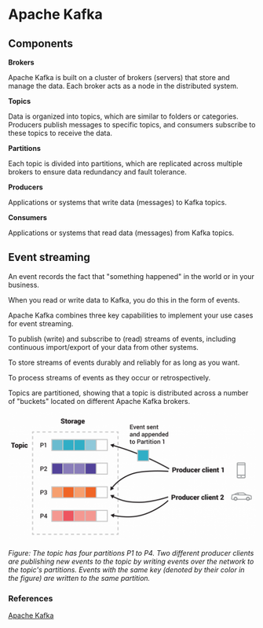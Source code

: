 # Apache Kafka

## Components

**Brokers**

Apache Kafka is built on a cluster of brokers (servers) that store and manage the data. Each broker acts as a node in the distributed system.

**Topics**

Data is organized into topics, which are similar to folders or categories. Producers publish messages to specific topics, and consumers subscribe to these topics to receive the data.

**Partitions**

Each topic is divided into partitions, which are replicated across multiple brokers to ensure data redundancy and fault tolerance.

**Producers**

Applications or systems that write data (messages) to Kafka topics.

**Consumers**

Applications or systems that read data (messages) from Kafka topics. 

## Event streaming

An event records the fact that "something happened" in the world or in your business.

When you read or write data to Kafka, you do this in the form of events.

Apache Kafka combines three key capabilities to implement your use cases for event streaming.

To publish (write) and subscribe to (read) streams of events, including continuous import/export of your data from other systems.

To store streams of events durably and reliably for as long as you want.

To process streams of events as they occur or retrospectively.

Topics are partitioned, showing that a topic is distributed across a number of "buckets" located on different Apache Kafka brokers.

![alt text](https://github.com/jylhakos/Data-Analysis-and-Visualizations/blob/main/Apache%20Kafka/kafka_event_streaming.png?raw=true)

*Figure: The topic has four partitions P1 to P4. Two different producer clients are publishing new events to the topic by writing events over the network to the topic's partitions. Events with the same key (denoted by their color in the figure) are written to the same partition.*

### References

[Apache Kafka](https://kafka.apache.org/)
